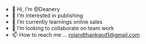 - 👋 Hi, I’m @Deanery
- 👀 I’m interested in publishing
- 🌱 I’m currently learnings online sales
- 💞️ I’m looking to collaborate on team work
- 📫 How to reach me ...
rolandthankgod1@gmail.com
<!---
Deanery/Deanery is a ✨ special ✨ repository because its `README.md` (this file) appears on your GitHub profile.
You can click the Preview link to take a look at your changes.
--->
